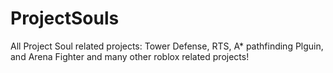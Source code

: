 # ProjectSouls

All Project Soul related projects: Tower Defense, RTS, A* pathfinding Plguin, and Arena Fighter and many other roblox related projects!
